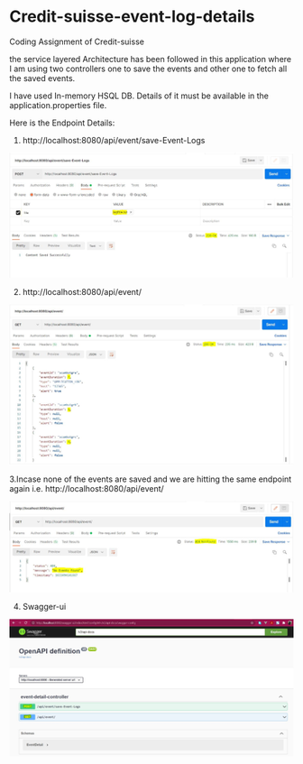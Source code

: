 # Credit-suisse-event-log-details
Coding Assignment of Credit-suisse

the service layered Architecture has been followed in this application where I am using two controllers 
one to save the events and other one to fetch all the saved events.

I have used In-memory HSQL DB. Details of it must be available in the application.properties file.

Here is the Endpoint Details:
1. http://localhost:8080/api/event/save-Event-Logs

![alt text](https://github.com/000GEV744/Credit-suisse-event-log-details/blob/master/app-related-Screenshots/savnig-All-events.JPG)

2. http://localhost:8080/api/event/

![alt text](https://github.com/000GEV744/Credit-suisse-event-log-details/blob/master/app-related-Screenshots/getting-all-events.JPG)


3.Incase none of the events are saved and we are hitting the same endpoint again i.e. http://localhost:8080/api/event/

![alt text](https://github.com/000GEV744/Credit-suisse-event-log-details/blob/master/app-related-Screenshots/If-no-events-saved.JPG)

4. Swagger-ui 

![alt text](https://github.com/000GEV744/Credit-suisse-event-log-details/blob/master/app-related-Screenshots/swagger-ui.JPG)
